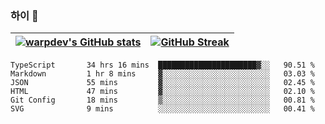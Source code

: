 
### 하이 👋
[![warpdev's GitHub stats](https://github-readme-stats.vercel.app/api?username=warpdev&show_icons=true&theme=vue-dark)](#) |[![GitHub Streak](https://github-readme-streak-stats.herokuapp.com/?user=warpdev&theme=dark)](#)
--- | --- |
<!--START_SECTION:waka-->

```text
TypeScript       34 hrs 16 mins  ██████████████████████▓░░   90.51 %
Markdown         1 hr 8 mins     ▓░░░░░░░░░░░░░░░░░░░░░░░░   03.03 %
JSON             55 mins         ▓░░░░░░░░░░░░░░░░░░░░░░░░   02.45 %
HTML             47 mins         ▓░░░░░░░░░░░░░░░░░░░░░░░░   02.10 %
Git Config       18 mins         ▒░░░░░░░░░░░░░░░░░░░░░░░░   00.81 %
SVG              9 mins          ░░░░░░░░░░░░░░░░░░░░░░░░░   00.41 %
```

<!--END_SECTION:waka-->

<!--
**warpdev/warpdev** is a ✨ _special_ ✨ repository because its `README.md` (this file) appears on your GitHub profile.

Here are some ideas to get you started:

- 🔭 I’m currently working on ...
- 🌱 I’m currently learning ...
- 👯 I’m looking to collaborate on ...
- 🤔 I’m looking for help with ...
- 💬 Ask me about ...
- 📫 How to reach me: ...
- 😄 Pronouns: ...
- ⚡ Fun fact: ...
-->
